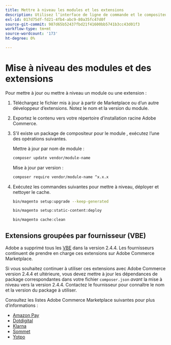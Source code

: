 ```yaml
---
title: Mettre à niveau les modules et les extensions
description: Utilisez l’interface de ligne de commande et le compositeur pour mettre à niveau les modules et extensions d’Adobe Commerce.
exl-id: 017d75df-fd21-4fb4-abc9-80a35fc47d0f
source-git-commit: 987d65b52437fbd21f41600bb5741b3cc43d01f3
workflow-type: tm+mt
source-wordcount: '173'
ht-degree: 0%

---
```


# Mise à niveau des modules et des extensions

Pour mettre à jour ou mettre à niveau un module ou une extension :

1. Téléchargez le fichier mis à jour à partir de Marketplace ou d’un autre développeur d’extensions. Notez le nom et la version du module.

1. Exportez le contenu vers votre répertoire d’installation racine Adobe Commerce.

1. S’il existe un package de compositeur pour le module , exécutez l’une des opérations suivantes.

   Mettre à jour par nom de module :

   ```bash
   composer update vendor/module-name
   ```

   Mise à jour par version :

   ```bash
   composer require vendor/module-name ^x.x.x
   ```

1. Exécutez les commandes suivantes pour mettre à niveau, déployer et nettoyer le cache.

   ```bash
   bin/magento setup:upgrade --keep-generated
   ```

   ```bash
   bin/magento setup:static-content:deploy
   ```

   ```bash
   bin/magento cache:clean
   ```

## Extensions groupées par fournisseur (VBE)

Adobe a supprimé tous les [VBE](https://experienceleague.adobe.com/en/docs/commerce-operations/upgrade-guide/modules/upgrade) dans la version 2.4.4. Les fournisseurs continuent de prendre en charge ces extensions sur Adobe Commerce Marketplace.

Si vous souhaitez continuer à utiliser ces extensions avec Adobe Commerce version 2.4.4 et ultérieure, vous devez mettre à jour les dépendances de package correspondantes dans votre fichier `composer.json` _avant_ la mise à niveau vers la version 2.4.4. Contactez le fournisseur pour connaître le nom et la version du package à utiliser.

Consultez les listes Adobe Commerce Marketplace suivantes pour plus d’informations :

- [Amazon Pay](https://marketplace.magento.com/amzn-amazon-pay-magento-2-module.html)
- [Dotdigital](https://marketplace.magento.com/dotdigital-dotdigital-magento2-os-package.html)
- [Klarna ](https://marketplace.magento.com/klarna-m2-klarna.html)
- [Sommet](https://marketplace.magento.com/vertexinc-vertex-tax-module.html)
- [ Yotpo ](https://marketplace.magento.com/yotpo-module-yotpo.html)
